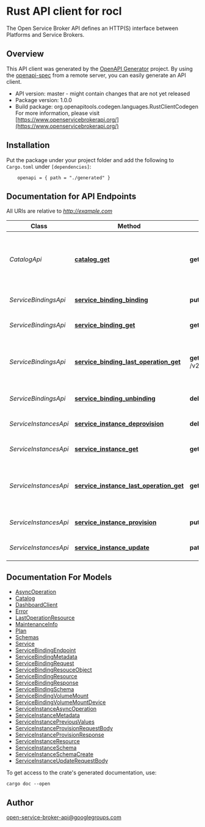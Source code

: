 # Rust API client for rocl

The Open Service Broker API defines an HTTP(S) interface between Platforms and Service Brokers.

## Overview

This API client was generated by the [OpenAPI Generator](https://openapi-generator.tech) project.  By using the [openapi-spec](https://openapis.org) from a remote server, you can easily generate an API client.

- API version: master - might contain changes that are not yet released
- Package version: 1.0.0
- Build package: org.openapitools.codegen.languages.RustClientCodegen
For more information, please visit [https://www.openservicebrokerapi.org/](https://www.openservicebrokerapi.org/)

## Installation

Put the package under your project folder and add the following to `Cargo.toml` under `[dependencies]`:

```
    openapi = { path = "./generated" }
```

## Documentation for API Endpoints

All URIs are relative to *http://example.com*

Class | Method | HTTP request | Description
------------ | ------------- | ------------- | -------------
*CatalogApi* | [**catalog_get**](docs/CatalogApi.md#catalog_get) | **get** /v2/catalog | get the catalog of services that the service broker offers
*ServiceBindingsApi* | [**service_binding_binding**](docs/ServiceBindingsApi.md#service_binding_binding) | **put** /v2/service_instances/{instance_id}/service_bindings/{binding_id} | generate a service binding
*ServiceBindingsApi* | [**service_binding_get**](docs/ServiceBindingsApi.md#service_binding_get) | **get** /v2/service_instances/{instance_id}/service_bindings/{binding_id} | get a service binding
*ServiceBindingsApi* | [**service_binding_last_operation_get**](docs/ServiceBindingsApi.md#service_binding_last_operation_get) | **get** /v2/service_instances/{instance_id}/service_bindings/{binding_id}/last_operation | get the last requested operation state for service binding
*ServiceBindingsApi* | [**service_binding_unbinding**](docs/ServiceBindingsApi.md#service_binding_unbinding) | **delete** /v2/service_instances/{instance_id}/service_bindings/{binding_id} | deprovision a service binding
*ServiceInstancesApi* | [**service_instance_deprovision**](docs/ServiceInstancesApi.md#service_instance_deprovision) | **delete** /v2/service_instances/{instance_id} | deprovision a service instance
*ServiceInstancesApi* | [**service_instance_get**](docs/ServiceInstancesApi.md#service_instance_get) | **get** /v2/service_instances/{instance_id} | get a service instance
*ServiceInstancesApi* | [**service_instance_last_operation_get**](docs/ServiceInstancesApi.md#service_instance_last_operation_get) | **get** /v2/service_instances/{instance_id}/last_operation | get the last requested operation state for service instance
*ServiceInstancesApi* | [**service_instance_provision**](docs/ServiceInstancesApi.md#service_instance_provision) | **put** /v2/service_instances/{instance_id} | provision a service instance
*ServiceInstancesApi* | [**service_instance_update**](docs/ServiceInstancesApi.md#service_instance_update) | **patch** /v2/service_instances/{instance_id} | update a service instance


## Documentation For Models

 - [AsyncOperation](docs/AsyncOperation.md)
 - [Catalog](docs/Catalog.md)
 - [DashboardClient](docs/DashboardClient.md)
 - [Error](docs/Error.md)
 - [LastOperationResource](docs/LastOperationResource.md)
 - [MaintenanceInfo](docs/MaintenanceInfo.md)
 - [Plan](docs/Plan.md)
 - [Schemas](docs/Schemas.md)
 - [Service](docs/Service.md)
 - [ServiceBindingEndpoint](docs/ServiceBindingEndpoint.md)
 - [ServiceBindingMetadata](docs/ServiceBindingMetadata.md)
 - [ServiceBindingRequest](docs/ServiceBindingRequest.md)
 - [ServiceBindingResouceObject](docs/ServiceBindingResouceObject.md)
 - [ServiceBindingResource](docs/ServiceBindingResource.md)
 - [ServiceBindingResponse](docs/ServiceBindingResponse.md)
 - [ServiceBindingSchema](docs/ServiceBindingSchema.md)
 - [ServiceBindingVolumeMount](docs/ServiceBindingVolumeMount.md)
 - [ServiceBindingVolumeMountDevice](docs/ServiceBindingVolumeMountDevice.md)
 - [ServiceInstanceAsyncOperation](docs/ServiceInstanceAsyncOperation.md)
 - [ServiceInstanceMetadata](docs/ServiceInstanceMetadata.md)
 - [ServiceInstancePreviousValues](docs/ServiceInstancePreviousValues.md)
 - [ServiceInstanceProvisionRequestBody](docs/ServiceInstanceProvisionRequestBody.md)
 - [ServiceInstanceProvisionResponse](docs/ServiceInstanceProvisionResponse.md)
 - [ServiceInstanceResource](docs/ServiceInstanceResource.md)
 - [ServiceInstanceSchema](docs/ServiceInstanceSchema.md)
 - [ServiceInstanceSchemaCreate](docs/ServiceInstanceSchemaCreate.md)
 - [ServiceInstanceUpdateRequestBody](docs/ServiceInstanceUpdateRequestBody.md)


To get access to the crate's generated documentation, use:

```
cargo doc --open
```

## Author

open-service-broker-api@googlegroups.com

